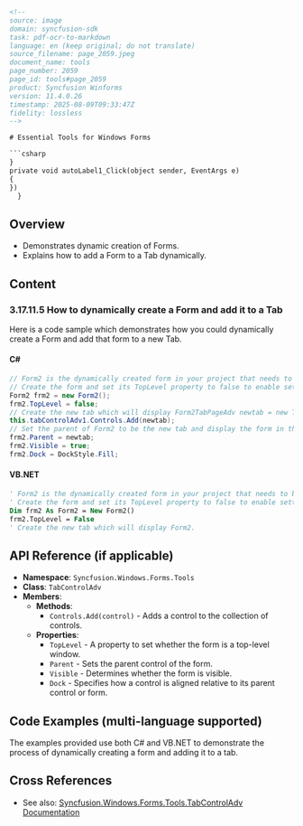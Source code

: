 ```html
<!-- 
source: image
domain: syncfusion-sdk
task: pdf-ocr-to-markdown
language: en (keep original; do not translate)
source_filename: page_2059.jpeg
document_name: tools
page_number: 2059
page_id: tools#page_2059
product: Syncfusion Winforms
version: 11.4.0.26
timestamp: 2025-08-09T09:33:47Z
fidelity: lossless
-->

# Essential Tools for Windows Forms

```csharp
}
private void autoLabel1_Click(object sender, EventArgs e)
{
})
  }
```

## Overview
- Demonstrates dynamic creation of Forms.
- Explains how to add a Form to a Tab dynamically.

## Content

### 3.17.11.5 How to dynamically create a Form and add it to a Tab

Here is a code sample which demonstrates how you could dynamically create a Form and add that form to a new Tab.

#### C#
```csharp
// Form2 is the dynamically created form in your project that needs to be added to a Tab.
// Create the form and set its TopLevel property to false to enable setting its parent.
Form2 frm2 = new Form2();
frm2.TopLevel = false;
// Create the new tab which will display Form2TabPageAdv newtab = new TabPageExt("FORM_2");
this.tabControlAdv1.Controls.Add(newtab);
// Set the parent of Form2 to be the new tab and display the form in the newly created tab.
frm2.Parent = newtab;
frm2.Visible = true;
frm2.Dock = DockStyle.Fill;
```

#### VB.NET
```vb
' Form2 is the dynamically created form in your project that needs to be added to a Tab.
' Create the form and set its TopLevel property to false to enable setting its parent.
Dim frm2 As Form2 = New Form2()
frm2.TopLevel = False
' Create the new tab which will display Form2.
```

## API Reference (if applicable)
- **Namespace**: `Syncfusion.Windows.Forms.Tools`
- **Class**: `TabControlAdv`
- **Members**:
  - **Methods**:
    - `Controls.Add(control)` - Adds a control to the collection of controls.
  - **Properties**:
    - `TopLevel` - A property to set whether the form is a top-level window.
    - `Parent` - Sets the parent control of the form.
    - `Visible` - Determines whether the form is visible.
    - `Dock` - Specifies how a control is aligned relative to its parent control or form.

## Code Examples (multi-language supported)

The examples provided use both C# and VB.NET to demonstrate the process of dynamically creating a form and adding it to a tab.

## Cross References
- See also: [Syncfusion.Windows.Forms.Tools.TabControlAdv Documentation](https://www.syncfusion.com/documentation/windowsforms/tabcontroladv)

<!-- tags: [product, module, control, api, version?] keywords: [winforms, tabcontroladv, form creation, dynamic forms, tab, windows forms, syncfusion, controls, dockstyle, top level] -->
```